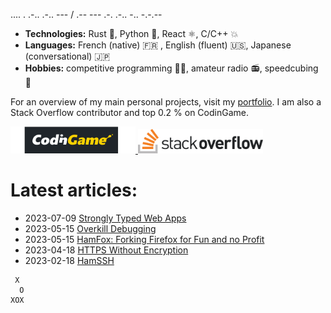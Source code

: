 .... . .-.. .-.. --- / .-- --- .-. .-.. -.. -.-.--

- **Technologies:** Rust 🦀, Python 🐍, React ⚛, C/C++ 💥
- **Languages:** French (native) 🇫🇷 , English (fluent) 🇺🇸, Japanese (conversational) 🇯🇵
- **Hobbies:** competitive programming 👨‍💻, amateur radio 📻, speedcubing 🧊

For an overview of my main personal projects, visit my [portfolio](https://qsantos.fr/portfolio/).
I am also a Stack Overflow contributor and top 0.2 % on CodinGame.

<a href="https://www.codingame.com/profile/9f252c61454ad1a933ee71419c83cfff3871021">
    <img src="CodinGame_Logo.svg" alt="CodinGame logo" width="200" />
</a>
<a href="https://stackoverflow.com/users/4457767/qsantos">
    <img src="Stack_Overflow_logo.svg" alt="Stack Overflow logo" width="200" />
</a>

# Latest articles:

- 2023-07-09 [Strongly Typed Web Apps](https://qsantos.fr/2023/07/09/strongly-typed-web-apps/)
- 2023-05-15 [Overkill Debugging](https://qsantos.fr/2023/05/15/overkill-debugging/)
- 2023-05-15 [HamFox: Forking Firefox for Fun and no Profit](https://qsantos.fr/2023/05/15/hamfox-forking-firefox-for-fun-and-no-profit/)
- 2023-04-18 [HTTPS Without Encryption](https://qsantos.fr/2023/04/18/https-without-encryption/)
- 2023-02-18 [HamSSH](https://qsantos.fr/2023/02/18/hamssh/)

```
 X
  O
XOX
```
